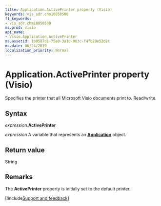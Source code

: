 ```yaml
---
title: Application.ActivePrinter property (Visio)
keywords: vis_sdr.chm10050500
f1_keywords:
- vis_sdr.chm10050500
ms.prod: visio
api_name:
- Visio.Application.ActivePrinter
ms.assetid: 1b0587d1-75e0-3a1d-963c-f4fb29e52d8c
ms.date: 06/24/2019
localization_priority: Normal
---
```



# Application.ActivePrinter property (Visio)

Specifies the printer that all Microsoft Visio documents print to. Read/write.


## Syntax

_expression_.**ActivePrinter**

_expression_ A variable that represents an **[Application](Visio.Application.md)** object.


## Return value

String


## Remarks

The **ActivePrinter** property is initially set to the default printer.


[!include[Support and feedback](~/includes/feedback-boilerplate.md)]